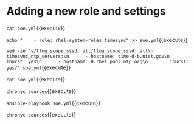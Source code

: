 # Adding a new role and settings

`cat soe.yml`{{execute}}

`echo "    - role: rhel-system-roles.timesync" >> soe.yml`{{execute}}

`sed -ie 's/tlog_scope_sssd: all/tlog_scope_sssd: all\n    timesync_ntp_servers:\n      - hostname: time-d-b.nist.gov\n        iburst: yes\n      - hostname: 0.rhel.pool.ntp.org\n        iburst: yes/' soe.yml`{{execute}}

`cat soe.yml`{{execute}}

`chronyc sources`{{execute}}

`ansible-playbook soe.yml`{{execute}}

`chronyc sources`{{execute}}
